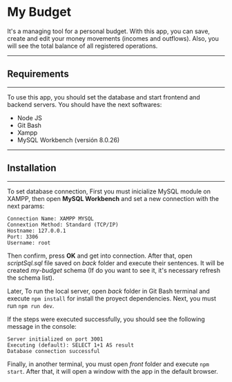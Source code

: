 # My Budget

It's a managing tool for a personal budget. With this app, you can save, create and edit your money movements (incomes and outflows). Also, you will see the total balance of all registered operations. 

---
## Requirements
---

To use this app, you should set the database and start frontend and backend servers. You should have the next softwares:

* Node JS
* Git Bash
* Xampp
* MySQL Workbench (versión 8.0.26)

---
## Installation
---

To set database connection, First you must inicialize MySQL module on XAMPP, then open **MySQL Workbench** and set a new connection with the next params:

```
Connection Name: XAMPP MYSQL
Connextion Method: Standard (TCP/IP)
Hostname: 127.0.0.1
Port: 3306
Username: root 
```

Then confirm, press **OK** and get into connection.
After that, open *scriptSql.sql* file saved on *back* folder and execute their sentences. It will be created *my-budget* schema (If do you want to see it, it's necessary refresh the schema list).

Later, To run the local server, open *back* folder in Git Bash terminal and execute `npm install` for install the proyect dependencies. Next, you must run `npm run dev`.

If the steps were executed successfully, you should see the following message in the console:

```
Server initialized on port 3001 
Executing (default): SELECT 1+1 AS result
Database connection successful
```

Finally, in another terminal, you must open *front* folder and execute `npm start`. After that, it will open a window with the app in the default browser.
